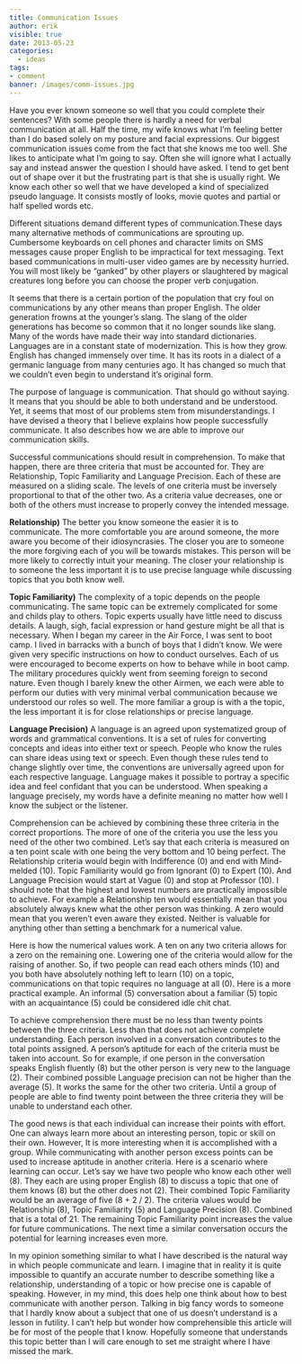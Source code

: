 ```yaml
---
title: Communication Issues
author: erik
visible: true
date: 2013-05-23
categories:
  - ideas
tags:
- comment
banner: /images/comm-issues.jpg
---
```


Have you ever known someone so well that you could complete their sentences? With some people there is hardly a need for verbal communication at all. Half the time, my wife knows what I’m feeling better than I do based solely on my posture and facial expressions. Our biggest communication issues come from the fact that she knows me too well. She likes to anticipate what I’m going to say. Often she will ignore what I actually say and instead answer the question I should have asked. I tend to get bent out of shape over it but the frustrating part is that she is usually right. We know each other so well that we have developed a kind of specialized pseudo language. It consists mostly of looks, movie quotes and partial or half spelled words etc.

Different situations demand different types of communication.These days many alternative methods of communications are sprouting up. Cumbersome keyboards on cell phones and character limits on SMS messages cause proper English to be impractical for text messaging. Text based communications in multi-user video games are by necessity hurried. You will most likely be “ganked” by other players or slaughtered by magical creatures long before you can choose the proper verb conjugation.

It seems that there is a certain portion of the population that cry foul on communications by any other means than proper English. The older generation frowns at the younger’s slang. The slang of the older generations has become so common that it no longer sounds like slang. Many of the words have made their way into standard dictionaries. Languages are in a constant state of modernization. This is how they grow. English has changed immensely over time. It has its roots in a dialect of a germanic language from many centuries ago. It has changed so much that we couldn’t even begin to understand it’s original form.

The purpose of language is communication. That should go without saying. It means that you should be able to both understand and be understood. Yet, it seems that most of our problems stem from misunderstandings. I have devised a theory that I believe explains how people successfully communicate. It also describes how we are able to improve our communication skills.

Successful communications should result in comprehension. To make that happen, there are three criteria that must be accounted for. They are Relationship, Topic Familiarity and Language Precision. Each of these are measured on a sliding scale. The levels of one criteria must be inversely proportional to that of the other two. As a criteria value decreases, one or both of the others must increase to properly convey the intended message.

**Relationship)** The better you know someone the easier it is to communicate. The more comfortable you are around someone, the more aware you become of their idiosyncrasies. The closer you are to someone the more forgiving each of you will be towards mistakes. This person will be more likely to correctly intuit your meaning. The closer your relationship is to someone the less important it is to use precise language while discussing topics that you both know well.

**Topic Familiarity)** The complexity of a topic depends on the people communicating. The same topic can be extremely complicated for some and childs play to others. Topic experts usually have little need to discuss details. A laugh, sigh, facial expression or hand gesture might be all that is necessary. When I began my career in the Air Force, I was sent to boot camp. I lived in barracks with a bunch of boys that I didn’t know. We were given very specific instructions on how to conduct ourselves. Each of us were encouraged to become experts on how to behave while in boot camp. The military procedures quickly went from seeming foreign to second nature. Even though I barely knew the other Airmen, we each were able to perform our duties with very minimal verbal communication because we understood our roles so well. The more familiar a group is with a the topic, the less important it is for close relationships or precise language.

**Language Precision)** A language is an agreed upon systematized group of words and grammatical conventions. It is a set of rules for converting concepts and ideas into either text or speech. People who know the rules can share ideas using text or speech. Even though these rules tend to change slightly over time, the conventions are universally agreed upon for each respective language. Language makes it possible to portray a specific idea and feel confidant that you can be understood. When speaking a language precisely, my words have a definite meaning no matter how well I know the subject or the listener.

Comprehension can be achieved by combining these three criteria in the correct proportions. The more of one of the criteria you use the less you need of the other two combined. Let’s say that each criteria is measured on a ten point scale with one being the very bottom and 10 being perfect. The Relationship criteria would begin with Indifference (0) and end with Mind-melded (10). Topic Familiarity would go from Ignorant (0) to Expert (10). And Language Precision would start at Vague (0) and stop at Professor (10). I should note that the highest and lowest numbers are practically impossible to achieve. For example a Relationship ten would essentially mean that you absolutely always knew what the other person was thinking. A zero would mean that you weren’t even aware they existed. Neither is valuable for anything other than setting a benchmark for a numerical value.

Here is how the numerical values work. A ten on any two criteria allows for a zero on the remaining one. Lowering one of the criteria would allow for the raising of another. So, if two people can read each others minds (10) and you both have absolutely nothing left to learn (10) on a topic, communications on that topic requires no language at all (0). Here is a more practical example. An informal (5) conversation about a familiar (5) topic with an acquaintance (5) could be considered idle chit chat.

To achieve comprehension there must be no less than twenty points between the three criteria. Less than that does not achieve complete understanding. Each person involved in a conversation contributes to the total points assigned. A person&#8217;s aptitude for each of the criteria must be taken into account. So for example, if one person in the conversation speaks English fluently (8) but the other person is very new to the language (2). Their combined possible Language precision can not be higher than the average (5). It works the same for the other two criteria. Until a group of people are able to find twenty point between the three criteria they will be unable to understand each other.

The good news is that each individual can increase their points with effort. One can always learn more about an interesting person, topic or skill on their own. However, It is more interesting when it is accomplished with a group. While communicating with another person excess points can be used to increase aptitude in another criteria. Here is a scenario where learning can occur. Let’s say we have two people who know each other well (8). They each are using proper English (8) to discuss a topic that one of them knows (8) but the other does not (2). Their combined Topic Familiarity would be an average of five (8 + 2 / 2). The criteria values would be Relationship (8), Topic Familiarity (5) and Language Precision (8). Combined that is a total of 21. The remaining Topic Familiarity point increases the value for future communications. The next time a similar conversation occurs the potential for learning increases even more.

In my opinion something similar to what I have described is the natural way in which people communicate and learn. I imagine that in reality it is quite impossible to quantify an accurate number to describe something like a relationship, understanding of a topic or how precise one is capable of speaking. However, in my mind, this does help one think about how to best communicate with another person. Talking in big fancy words to someone that I hardly know about a subject that one of us doesn’t understand is a lesson in futility. I can’t help but wonder how comprehensible this article will be for most of the people that I know. Hopefully someone that understands this topic better than I will care enough to set me straight where I have missed the mark.
